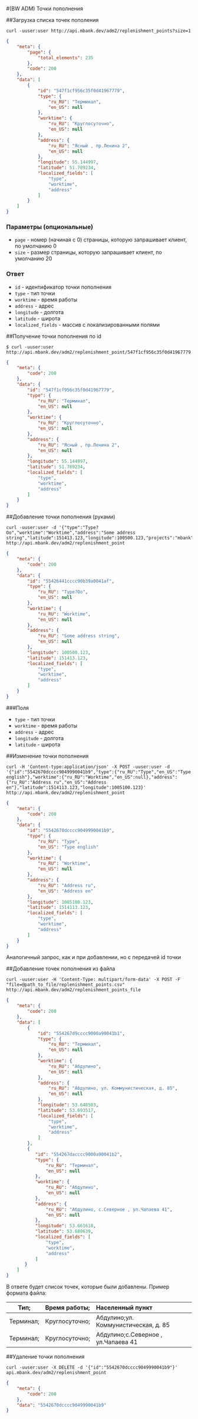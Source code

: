 #(BW ADM) Точки пополнения

##Загрузка списка точек пополения
```shell
curl -uuser:user http://api.mbank.dev/adm2/replenishment_points?size=1
```

```json
{
    "meta": {
        "page": {
            "total_elements": 235
        },
        "code": 200
    },
    "data": [
        {
            "id": "547f1cf956c35f0d41967779",
            "type": {
                "ru_RU": "Терминал",
                "en_US": null
            },
            "worktime": {
                "ru_RU": "Круглосуточно",
                "en_US": null
            },
            "address": {
                "ru_RU": "Ясный , пр.Ленина 2",
                "en_US": null
            },
            "longitude": 55.144997,
            "latitude": 51.789234,
            "localized_fields": [
                "type",
                "worktime",
                "address"
            ]
        }
    ]
}
```
### Параметры (опциональные)
* `page` - номер (начиная с 0) страницы, которую запрашивает клиент, по умолчанию 0
* `size` - размер страницы, которую запрашивает клиент, по умолчанию 20

### Ответ
* `id` - идентификатор точки пополнения
* `type` - тип точки
* `worktime` - время работы
* `address` - адрес
* `longitude` - долгота
* `latitude` - широта
* `localized_fields` - массив с локализированными полями

##Получение точки пополнения по id

```shell
$ curl -uuser:user http://api.mbank.dev/adm2/replenishment_point/547f1cf956c35f0d41967779
```

```json
{
    "meta": {
        "code": 200
    },
    "data": {
        "id": "547f1cf956c35f0d41967779",
        "type": {
            "ru_RU": "Терминал",
            "en_US": null
        },
        "worktime": {
            "ru_RU": "Круглосуточно",
            "en_US": null
        },
        "address": {
            "ru_RU": "Ясный , пр.Ленина 2",
            "en_US": null
        },
        "longitude": 55.144997,
        "latitude": 51.789234,
        "localized_fields": [
            "type",
            "worktime",
            "address"
        ]
    }
}
```

##Добавление точки пополнения (руками)

```shell
curl -uuser:user -d '{"type":"Type?Oo","worktime":"Worktime","address":"Some address string","latitude":151413.123,"longitude":100500.123,"projects":"mbank"}' http://api.mbank.dev/adm2/replenishment_point
```

```json
{
    "meta": {
        "code": 200
    },
    "data": {
        "id": "55426441cccc90b39a0041af",
        "type": {
            "ru_RU": "Type?Oo",
            "en_US": null
        },
        "worktime": {
            "ru_RU": "Worktime",
            "en_US": null
        },
        "address": {
            "ru_RU": "Some address string",
            "en_US": null
        },
        "longitude": 100500.123,
        "latitude": 151413.123,
        "localized_fields": [
            "type",
            "worktime",
            "address"
        ]
    }
}
```

###Поля
* `type` - тип точки
* `worktime` - время работы
* `address` - адрес
* `longitude` - долгота
* `latitude` - широта

##Изменение точки пополнения

```shell
curl -H 'Content-type:application/json' -X POST -uuser:user -d '{"id":"5542670dcccc9049990041b9","type":{"ru_RU":"Type","en_US":"Type english"},"worktime":{"ru_RU":"Worktime","en_US":null},"address":{"ru_RU":"Address ru","en_US":"Address en"},"latitude":1514113.123,"longitude":1005100.123}' http://api.mbank.dev/adm2/replenishment_point
```

```json
{
    "meta": {
        "code": 200
    },
    "data": {
        "id": "5542670dcccc9049990041b9",
        "type": {
            "ru_RU": "Type",
            "en_US": "Type english"
        },
        "worktime": {
            "ru_RU": "Worktime",
            "en_US": null
        },
        "address": {
            "ru_RU": "Address ru",
            "en_US": "Address en"
        },
        "longitude": 1005100.123,
        "latitude": 1514113.123,
        "localized_fields": [
            "type",
            "worktime",
            "address"
        ]
    }
}
```

Аналогичный запрос, как и при добавлении, но с передачей id точки

##Добавление точек пополнения из файла

```shell
curl -uuser:user -H 'Content-Type: multipart/form-data' -X POST -F "file=@path_to_file/replenishment_points.csv" http://api.mbank.dev/adm2/replenishment_points_file
```

```json
{
    "meta": {
        "code": 200
    },
    "data": [
        {
            "id": "554267d9cccc9000a90041b1",
            "type": {
                "ru_RU": "Терминал",
                "en_US": null
            },
            "worktime": {
                "ru_RU": "Абдулино",
                "en_US": null
            },
            "address": {
                "ru_RU": "Абдулино, ул. Коммунистическая, д. 85",
                "en_US": null
            },
            "longitude": 53.648503,
            "latitude": 53.693517,
            "localized_fields": [
                "type",
                "worktime",
                "address"
            ]
        },
        {
           "id": "554267dacccc9000a90041b2",
           "type": {
               "ru_RU": "Терминал",
               "en_US": null
           },
           "worktime": {
               "ru_RU": "Абдулино",
               "en_US": null
           },
           "address": {
               "ru_RU": "Абдулино, с.Северное , ул.Чапаева 41",
               "en_US": null
           },
           "longitude": 53.661618,
           "latitude": 53.680639,
           "localized_fields": [
               "type",
               "worktime",
               "address"
           ]
       }
    ]
}
```

В ответе будет список точек, которые были добавлены.
Пример формата файла:

| Тип; | Время работы; | Населенный пункт |
|------------------- |:------------------- |:------------|
| Терминал; | Круглосуточно; | Абдулино;ул. Коммунистическая, д. 85 |
| Терминал; | Круглосуточно; | Абдулино;с.Северное , ул.Чапаева 41 |

##Удаление точки пополнения

```shell
curl -uuser:user -X DELETE -d '{"id":"5542670dcccc9049990041b9"}' api.mbank.dev/adm2/replenishment_point
```

```json
{
    "meta": {
        "code": 200
    },
    "data": "5542670dcccc9049990041b9"
}
```
